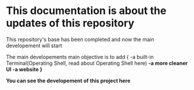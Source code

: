 # This documentation is about the updates of this repository

This repository's base has been completed and now the main developement will start

The main developements main objective is to add
{
    -a built-in Terminal(Operating Shell, read about Operating Shell here)
    <b>
    -a more cleaner UI
    <b>
    -a website
}

You can see the developement of this project here

